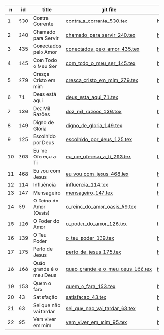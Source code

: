 n  | id    | title | git file | site link | 
---|-------|-------|----------|-----------| 
1 | 530 | Contra Corrente | [contra_a_corrente_530.tex](https://github.com/psalterio/repository/blob/master/songs/pt/contra_a_corrente_530.tex) | http://www.psalterio.net/song/530 |  
2 | 240 | Chamado para Servir | [chamado_para_servir_240.tex](https://github.com/psalterio/repository/blob/master/songs/pt/chamado_para_servir_240.tex) | http://www.psalterio.net/song/240 |  
3 | 435 | Conectados pelo Amor | [conectados_pelo_amor_435.tex](https://github.com/psalterio/repository/blob/master/songs/pt/conectados_pelo_amor_435.tex) | http://www.psalterio.net/song/435 |  
4 | 145 | Com Todo o Meu Ser | [com_todo_o_meu_ser_145.tex](https://github.com/psalterio/repository/blob/master/songs/pt/com_todo_o_meu_ser_145.tex) | http://www.psalterio.net/song/145 | 
5 | 279 | Cresça Cristo em mim | [cresca_cristo_em_mim_279.tex](https://github.com/psalterio/repository/blob/master/songs/pt/cresca_cristo_em_mim_279.tex) | http://www.psalterio.net/song/279 | 
6 | 71 | Deus está aqui | [deus_esta_aqui_71.tex](https://github.com/psalterio/repository/blob/master/songs/pt/deus_esta_aqui_71.tex) | http://www.psalterio.net/song/71 | 
7 | 136 | Dez Mil Razões | [dez_mil_razoes_136.tex](https://github.com/psalterio/repository/blob/master/songs/pt/dez_mil_razoes_136.tex) | http://www.psalterio.net/song/136| 
8 | 149 | Digno de Glória | [digno_de_gloria_149.tex](https://github.com/psalterio/repository/blob/master/songs/pt/digno_de_gloria_149.tex) | http://www.psalterio.net/song/149 |  
9 | 125 | Escolhido por Deus | [escolhido_por_deus_125.tex](https://github.com/psalterio/repository/blob/master/songs/pt/escolhido_por_deus_125.tex) | http://www.psalterio.net/song/125 |  
10 | 263 | Eu me Ofereço a Ti | [eu_me_ofereco_a_ti_263.tex](https://github.com/psalterio/repository/blob/master/songs/pt/eu_me_ofereco_a_ti_263.tex) | http://www.psalterio.net/song/263 |  
11 | 468 | Eu vou com Jesus | [eu_vou_com_jesus_468.tex](https://github.com/psalterio/repository/blob/master/songs/pt/eu_vou_com_jesus_468.tex) | http://www.psalterio.net/song/468 |  
12 | 114 | Influência | [influencia_114.tex](https://github.com/psalterio/repository/blob/master/songs/pt/influencia_114.tex) | http://www.psalterio.net/song/114 |   
13 | 147 | Mensageiro | [mensageiro_147.tex](https://github.com/psalterio/repository/blob/master/songs/pt/mensageiro_147.tex) | http://www.psalterio.net/song/147 |  
14 | 59 | O Reino do Amor (Oasis) | [o_reino_do_amor_oasis_59.tex](https://github.com/psalterio/repository/blob/master/songs/pt/o_reino_do_amor_oasis_59.tex) | http://www.psalterio.net/song/59 |  
15 | 126 | O Poder do Amor | [o_poder_do_amor_126.tex](https://github.com/psalterio/repository/blob/master/songs/pt/o_poder_do_amor_126.tex) | http://www.psalterio.net/song/126 |  
16 | 139 | O Teu Poder | [o_teu_poder_139.tex](https://github.com/psalterio/repository/blob/master/songs/pt/o_teu_poder_139.tex) | http://www.psalterio.net/song/139 |  
17 | 175 | Perto de Jesus | [perto_de_jesus_175.tex](https://github.com/psalterio/repository/blob/master/songs/pt/perto_de_jesus_175.tex) | http://www.psalterio.net/song/175 |  
18 | 168 | Quão grande é o meu Deus | [quao_grande_e_o_meu_deus_168.tex](https://github.com/psalterio/repository/blob/master/songs/pt/quao_grande_e_o_meu_deus_168.tex) | http://www.psalterio.net/song/168 | 
19 | 153 | Quem o fará | [quem_o_fara_153.tex](https://github.com/psalterio/repository/blob/master/songs/pt/quem_o_fara_153.tex) | http://www.psalterio.net/song/153 |  
20 | 43 | Satisfação | [satisfacao_43.tex](https://github.com/psalterio/repository/blob/master/songs/pt/satisfacao_43.tex) | http://www.psalterio.net/song/43 |  
21 | 63 | Sei que não vai tardar | [sei_que_nao_vai_tardar_63.tex](https://github.com/psalterio/repository/blob/master/songs/pt/sei_que_nao_vai_tardar_63.tex) | http://www.psalterio.net/song/63 |  
22 | 95 | Vem viver em mim | [vem_viver_em_mim_95.tex](https://github.com/psalterio/repository/blob/master/songs/pt/vem_viver_em_mim_95.tex) | http://www.psalterio.net/song/95 | 
